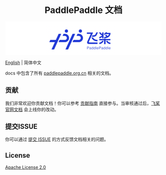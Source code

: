 <h1 align="center">PaddlePaddle 文档</h1>
<p align="center">
<img align="center" src="https://github.com/PaddlePaddle/Paddle/blob/develop/doc/imgs/logo.png?raw=true", width=1600>
<p>

[English](./README.md) | 简体中文

docs 中包含了所有 [paddlepaddle.org.cn](https://www.paddlepaddle.org.cn/documentation/docs/zh/guides/index_cn.html) 相关的文档。

## 贡献

我们非常欢迎你贡献文档！你可以参考 [贡献指南]() 直接参与。当审核通过后，[飞桨官网文档](https://www.paddlepaddle.org.cn/documentation/docs/zh/guides/index_cn.html) 会上线你的改动。

## 提交ISSUE 

你可以通过 [提交 ISSUE](https://github.com/PaddlePaddle/Paddle/issues/new?assignees=&labels=&template=---document-issue-.md) 的方式反馈文档相关的问题。


## License

[Apache License 2.0](LICENSE)
